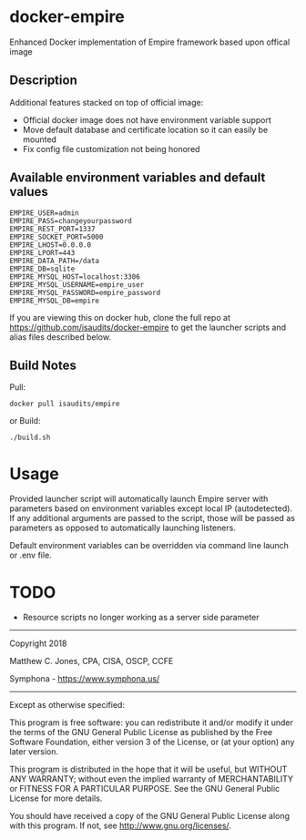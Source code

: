 # docker-empire
Enhanced Docker implementation of Empire framework based upon offical image

## Description
Additional features stacked on top of official image:
- Official docker image does not have environment variable support
- Move default database and certificate location so it can easily be mounted
- Fix config file customization not being honored

## Available environment variables and default values
    EMPIRE_USER=admin
    EMPIRE_PASS=changeyourpassword
    EMPIRE_REST_PORT=1337
    EMPIRE_SOCKET_PORT=5000
    EMPIRE_LHOST=0.0.0.0
    EMPIRE_LPORT=443
    EMPIRE_DATA_PATH=/data
    EMPIRE_DB=sqlite
    EMPIRE_MYSQL_HOST=localhost:3306
    EMPIRE_MYSQL_USERNAME=empire_user
    EMPIRE_MYSQL_PASSWORD=empire_password
    EMPIRE_MYSQL_DB=empire

If you are viewing this on docker hub, clone the full repo at https://github.com/isaudits/docker-empire
to get the launcher scripts and alias files described below.

## Build Notes
Pull:

    docker pull isaudits/empire

or Build:

    ./build.sh

# Usage
Provided launcher script will automatically launch Empire server with parameters based
on environment variables except local IP (autodetected). If any additional arguments are 
passed to the script, those will be passed as parameters as opposed to automatically launching listeners.

Default environment variables can be overridden via command line launch or .env file.

# TODO
- Resource scripts no longer working as a server side parameter

--------------------------------------------------------------------------------

Copyright 2018

Matthew C. Jones, CPA, CISA, OSCP, CCFE

Symphona - <https://www.symphona.us/>

--------------------------------------------------------------------------------

Except as otherwise specified:

This program is free software: you can redistribute it and/or modify it under
the terms of the GNU General Public License as published by the Free Software
Foundation, either version 3 of the License, or (at your option) any later
version.

This program is distributed in the hope that it will be useful, but WITHOUT ANY
WARRANTY; without even the implied warranty of MERCHANTABILITY or FITNESS FOR A
PARTICULAR PURPOSE. See the GNU General Public License for more details.

You should have received a copy of the GNU General Public License along with
this program. If not, see <http://www.gnu.org/licenses/>.